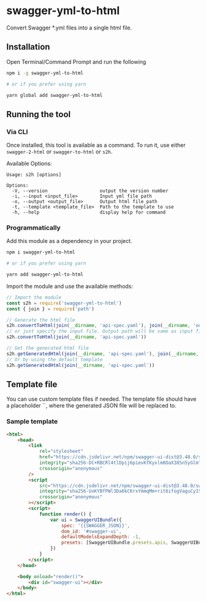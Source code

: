 # swagger-yml-to-html

Convert Swagger \*.yml files into a single html file.

## Installation

Open Terminal/Command Prompt and run the following

```bash
npm i -g swagger-yml-to-html

# or if you prefer using yarn

yarn global add swagger-yml-to-html
```

## Running the tool

### Via CLI

Once installed, this tool is available as a command. To run it, use either `swagger-2-html` or `swagger-to-html` or `s2h`.

Available Options:

```
Usage: s2h [options]

Options:
  -V, --version                   output the version number
  -i, --input <input_file>        Input yml file path
  -o, --output <output_file>      Output html file path
  -t, --template <template_file>  Path to the template to use
  -h, --help                      display help for command
```

### Programmatically

Add this module as a dependency in your project.

```bash
npm i swagger-yml-to-html

# or if you prefer using yarn

yarn add swagger-yml-to-html
```

Import the module and use the available methods:

```js
// Import the module
const s2h = require('swagger-yml-to-html')
const { join } = require('path')

// Generate the html file
s2h.convertToHtml(join(__dirname, 'api-spec.yaml'), join(__dirname, 'output.yaml'), join(__dirname, 'template.html'))
// or just specify the input file. Output path will be same as input file directory and the default template will be used˝
s2h.convertToHtml(join(__dirname, 'api-spec.yaml'))

// Get the generated html file
s2h.getGeneratedHtml(join(__dirname, 'api-spec.yaml'), join(__dirname, 'template.html'))
// Or by using the default template
s2h.getGeneratedHtml(join(__dirname, 'api-spec.yaml'))
```

## Template file

You can use custom template files if needed. The template file should have a placeholder ``, where the generated JSON file will be replaced to.

### Sample template

```html
<html>
    <head>
        <link
            rel="stylesheet"
            href="https://cdn.jsdelivr.net/npm/swagger-ui-dist@3.48.0/swagger-ui.css"
            integrity="sha256-DC+RBCRl4tlDpij6pievKfKyxlm8OaX38Sn5yGlmT1I="
            crossorigin="anonymous"
        />
        <script
            src="https://cdn.jsdelivr.net/npm/swagger-ui-dist@3.48.0/swagger-ui-bundle.js"
            integrity="sha256-UxKYBfPWl3Da6kCKrxYmmqMm+rit6ifogVaguCyISXQ="
            crossorigin="anonymous"
        ></script>
        <script>
            function render() {
                var ui = SwaggerUIBundle({
                    spec: '{{SWAGGER_JSON}}',
                    dom_id: '#swagger-ui',
                    defaultModelsExpandDepth: -1,
                    presets: [SwaggerUIBundle.presets.apis, SwaggerUIBundle.SwaggerUIStandalonePreset]
                })
            }
        </script>
    </head>

    <body onload="render()">
        <div id="swagger-ui"></div>
    </body>
</html>
```
